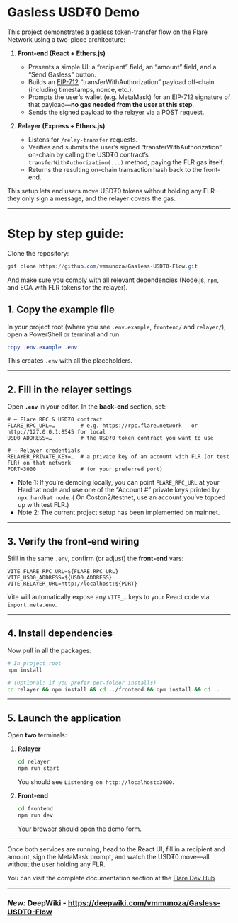
# **Gasless USD₮0 Demo**
This project demonstrates a gasless token-transfer flow on the Flare Network using a two-piece architecture:

1. **Front-end (React + Ethers.js)**

   * Presents a simple UI: a “recipient” field, an “amount” field, and a “Send Gasless” button.
   * Builds an [EIP-712](https://eips.ethereum.org/EIPS/eip-712) “transferWithAuthorization” payload off-chain (including timestamps, nonce, etc.).
   * Prompts the user’s wallet (e.g. MetaMask) for an EIP-712 signature of that payload—**no gas needed from the user at this step**.
   * Sends the signed payload to the relayer via a POST request.

2. **Relayer (Express + Ethers.js)**

   * Listens for `/relay-transfer` requests.
   * Verifies and submits the user’s signed “transferWithAuthorization” on-chain by calling the USD₮0 contract’s `transferWithAuthorization(...)` method, paying the FLR gas itself.
   * Returns the resulting on-chain transaction hash back to the front-end.

This setup lets end users move USD₮0 tokens without holding any FLR—they only sign a message, and the relayer covers the gas.

---

# Step by step guide:

Clone the repository:

```powershell
git clone https://github.com/vmmunoza/Gasless-USDT0-Flow.git
```
And make sure you comply with all relevant dependencies (Node.js, `npm`, and EOA with FLR tokens for the relayer).

## 1. Copy the example file

In your project root (where you see `.env.example`, `frontend/` and `relayer/`), open a PowerShell or terminal and run:

```powershell
copy .env.example .env
```

This creates `.env` with all the placeholders.

---

## 2. Fill in the relayer settings

Open **`.env`** in your editor. In the **back‑end** section, set:

```dotenv
# — Flare RPC & USD₮0 contract 
FLARE_RPC_URL=…        # e.g. https://rpc.flare.network   or http://127.0.0.1:8545 for local
USD0_ADDRESS=…         # the USD₮0 token contract you want to use

# — Relayer credentials
RELAYER_PRIVATE_KEY=…  # a private key of an account with FLR (or test FLR) on that network
PORT=3000              # (or your preferred port)
```

* Note 1: If you’re demoing locally, you can point `FLARE_RPC_URL` at your Hardhat node and use one of the “Account #” private keys printed by `npx hardhat node`. ( On Coston2/testnet, use an account you’ve topped up with test FLR.)
* Note 2: The current project setup has been implemented on mainnet.

---

## 3. Verify the front‑end wiring

Still in the same `.env`, confirm (or adjust) the **front‑end** vars:

```dotenv
VITE_FLARE_RPC_URL=${FLARE_RPC_URL}
VITE_USD0_ADDRESS=${USD0_ADDRESS}
VITE_RELAYER_URL=http://localhost:${PORT}
```

Vite will automatically expose any `VITE_…` keys to your React code via `import.meta.env`.

---

## 4. Install dependencies

Now pull in all the packages:

```bash
# In project root
npm install

# (Optional: if you prefer per‑folder installs)
cd relayer && npm install && cd ../frontend && npm install && cd ..
```

---

## 5. Launch the application

Open **two** terminals:

1. **Relayer**

   ```bash
   cd relayer
   npm run start
   ```

   You should see `Listening on http://localhost:3000`.

2. **Front‑end**

   ```bash
   cd frontend
   npm run dev
   ```

   Your browser should open the demo form.

---

Once both services are running, head to the React UI, fill in a recipient and amount, sign the MetaMask prompt, and watch the USD₮0 move—all without the user holding any FLR.

You can visit the complete documentation section at the [Flare Dev Hub](https://dev.flare.network/network/guides/gasless-usdt0-transfers)

---


### *New:* DeepWiki - https://deepwiki.com/vmmunoza/Gasless-USDT0-Flow 
